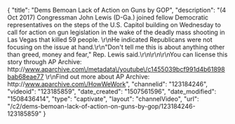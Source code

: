 {
    "title": "Dems Bemoan Lack of Action on Guns by GOP",
    "description": "(4 Oct 2017) Congressman John Lewis (D-Ga.) joined fellow Democratic representatives on the steps of the U.S. Capitol building on Wednesday to call for action on gun legislation in the wake of the deadly mass shooting in Las Vegas that killed 59 people. \r\nHe indicated Republicans were not focusing on the issue at hand.\r\n\"Don't tell me this is about anything other than greed, money and fear,\" Rep. Lewis said.\r\n\r\n\r\nYou can license this story through AP Archive: http:\/\/www.aparchive.com\/metadata\/youtube\/c1455039bcf991d4b61898bab68eae77 \r\nFind out more about AP Archive: http:\/\/www.aparchive.com\/HowWeWork",
    "channelid": "123184246",
    "videoid": "123185859",
    "date_created": "1507561596",
    "date_modified": "1508436414",
    "type": "captivate",
    "layout": "channelVideo",
    "url": "\/c2\/dems-bemoan-lack-of-action-on-guns-by-gop\/123184246-123185859"
}